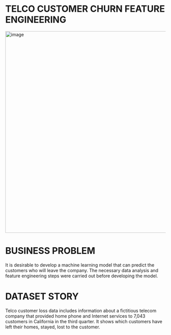 # TELCO CUSTOMER CHURN FEATURE ENGINEERING
<img width="632" alt="image" src="https://user-images.githubusercontent.com/101832704/168174687-bf0ce80a-d6f6-425b-89bd-7f2ac5fe29fc.png">

# BUSINESS PROBLEM

It is desirable to develop a machine learning model that can predict the customers who will leave the company. 
The necessary data analysis and feature engineering steps were carried out before developing the model.
# DATASET STORY
Telco customer loss data includes information about a fictitious telecom company that provided home phone and Internet services to 7,043 customers in California
in the third quarter. It shows which customers have left their homes, stayed, lost to the customer.

